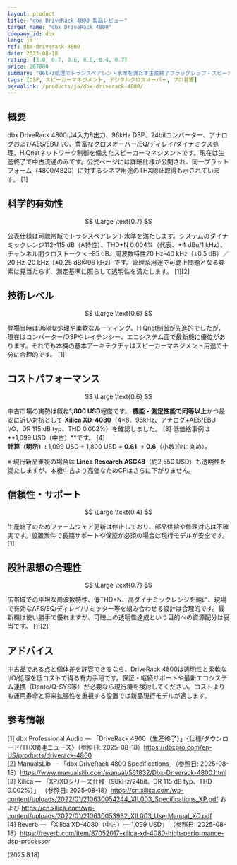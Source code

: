 ```yaml
---
layout: product
title: "dbx DriveRack 4800 製品レビュー"
target_name: "dbx DriveRack 4800"
company_id: dbx
lang: ja
ref: dbx-driverack-4800
date: 2025-08-18
rating: [3.0, 0.7, 0.6, 0.6, 0.4, 0.7]
price: 267000
summary: "96kHz処理でトランスペアレント水準を満たす生産終了フラッグシップ・スピーカーマネジメント"
tags: [DSP, スピーカーマネジメント, デジタルクロスオーバー, プロ音響]
permalink: /products/ja/dbx-driverack-4800/
---
```


## 概要

dbx DriveRack 4800は4入力8出力、96kHz DSP、24bitコンバーター、アナログおよびAES/EBU I/O、豊富なクロスオーバー/EQ/ディレイ/ダイナミクス処理、HiQnetネットワーク制御を備えたスピーカーマネジメントです。現在は生産終了で中古流通のみです。公式ページには詳細仕様が公開され、同一プラットフォーム（4800/4820）に対するシネマ用途のTHX認証取得も示されています。 [1]

## 科学的有効性

$$ \Large \text{0.7} $$

公表仕様は可聴帯域でトランスペアレント水準を満たします。システムのダイナミックレンジ112–115 dB（A特性）、THD+N 0.004%（代表、+4 dBu/1 kHz）、チャンネル間クロストーク < –85 dB、周波数特性20 Hz–40 kHz（±0.5 dB）／20 Hz–20 kHz（±0.25 dB@96 kHz）です。管理系用途で可聴上問題となる要素は見当たらず、測定基準に照らして透明性を満たします。 [1][2]

## 技術レベル

$$ \Large \text{0.6} $$

登場当時は96kHz処理や柔軟なルーティング、HiQnet制御が先進的でしたが、現在はコンバーター/DSPやレイテンシー、エコシステム面で最新機に優位があります。それでも本機の基本アーキテクチャはスピーカーマネジメント用途で十分に合理的です。 [1]

## コストパフォーマンス

$$ \Large \text{0.6} $$

中古市場の実勢は概ね**1,800 USD**程度です。
**機能・測定性能で同等以上**かつ最安に近い対抗として **Xilica XD-4080**（4×8、96kHz、アナログ+AES/EBU I/O、DR 115 dB typ、THD 0.002%）を確認しました。 [3] 低価格事例は**1,099 USD（中古）**です。 [4]  
**計算（明示）:** 1,099 USD ÷ 1,800 USD = **0.61** → **0.6**（小数1位に丸め）。

※ 現行新品重視の場合は **Linea Research ASC48**（約2,550 USD）も透明性を満たしますが、本機中古より高価なためCPはさらに下がりません。

## 信頼性・サポート

$$ \Large \text{0.4} $$

生産終了のためファームウェア更新は停止しており、部品供給や修理対応は不確実です。設置案件で長期サポートや保証が必須の場合は現行モデルが安全です。 [1]

## 設計思想の合理性

$$ \Large \text{0.7} $$

広帯域での平坦な周波数特性、低THD+N、高ダイナミックレンジを軸に、現場で有効なAFS/EQ/ディレイ/リミッター等を組み合わせる設計は合理的です。最新機は使い勝手で優れますが、可聴上の透明性達成という目的への資源配分は妥当です。 [1][2]

## アドバイス

中古品である点と個体差を許容できるなら、DriveRack 4800は透明性と柔軟なI/O/処理を低コストで得る有力手段です。保証・継続サポートや最新エコシステム連携（Dante/Q-SYS等）が必要なら現行機を検討してください。コストよりも運用寿命と将来拡張性を重視する設置では新品現行モデルが適します。

## 参考情報

[1] dbx Professional Audio — 「DriveRack 4800（生産終了）」〈仕様/ダウンロード/THX関連ニュース〉（参照日: 2025-08-18）https://dbxpro.com/en-US/products/driverack-4800  
[2] ManualsLib — 「dbx DriveRack 4800 Specifications」（参照日: 2025-08-18）https://www.manualslib.com/manual/561832/Dbx-Driverack-4800.html  
[3] Xilica — 「XP/XDシリーズ仕様（96kHz/24bit、DR 115 dB typ、THD 0.002%）」 （参照日: 2025-08-18）https://cn.xilica.com/wp-content/uploads/2022/01/210630054244_XIL003_Specifications_XP.pdf および https://cn.xilica.com/wp-content/uploads/2022/01/210630053932_XIL003_UserManual_XD.pdf  
[4] Reverb — 「Xilica XD-4080（中古）— 1,099 USD」 （参照日: 2025-08-18）https://reverb.com/item/87052017-xilica-xd-4080-high-performance-dsp-processor  

(2025.8.18)

